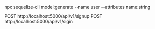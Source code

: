npx sequelize-cli model:generate --name user --attributes name:string

POST http://localhost:5000/api/v1/signup
POST http://localhost:5000/api/v1/sigin
